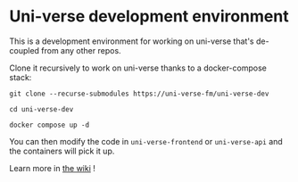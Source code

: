 # Uni-verse development environment

This is a development environment for working on uni-verse that's de-coupled from any other repos.

Clone it recursively to work on uni-verse thanks to a docker-compose stack:

```
git clone --recurse-submodules https://uni-verse-fm/uni-verse-dev

cd uni-verse-dev

docker compose up -d
```

You can then modify the code in `uni-verse-frontend` or `uni-verse-api` and the containers will pick it up.

Learn more in [the wiki](https://uni-verse-fm.github.io/docs/contribute) !
